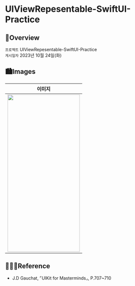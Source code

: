 # UIViewRepesentable-SwiftUI-Practice
## 🍎Overview
`프로젝트` UIViewRepesentable-SwiftUI-Practice <br>
`게시일자` 2023년 10월 24일(화) <br>

## 🏙️Images

| 이미지 |
| :--: |
| <img src="https://github.com/rlarjsdn3/buttons-uikit-practice/assets/21079970/e87ba0df-8be4-4738-b61d-8482f0dfc37b" align="center" width="235" height="511"> |
 
## 👩🏻‍💻Reference

* J.D Gauchat, ⌜UIKit for Masterminds⌟, P.707~710


